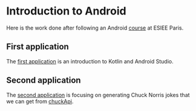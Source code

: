 # Introduction to Android

Here is the work done after following an Android [course](https://github.com/NicolasDuponchel/TeachingAndroid) at ESIEE Paris. 


## First application

The [first application](https://github.com/TiphLamy/Android/tree/master/FirstApp) is an introduction to Kotlin and Android Studio. 


## Second application

The [second application](https://github.com/TiphLamy/Android/tree/master/SecondApp_ChuckNorris) is focusing on generating Chuck Norris jokes that we can get from [chuckApi]([https://api.chucknorris.io/](https://api.chucknorris.io/)).